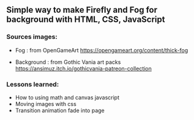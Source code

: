 
## Simple way to make Firefly and Fog for background with HTML, CSS, JavaScript


### Sources images:

- Fog : from OpenGameArt https://opengameart.org/content/thick-fog

- Background : from Gothic Vania art packs https://ansimuz.itch.io/gothicvania-patreon-collection



### Lessons learned:

- How to using math and canvas javascript
- Moving images with css
- Transition animation fade into page

